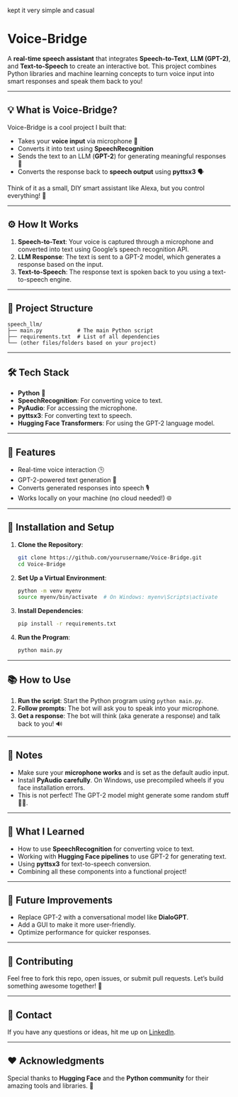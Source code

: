kept it very simple and casual 

# Voice-Bridge

A **real-time speech assistant** that integrates **Speech-to-Text**, **LLM (GPT-2)**, and **Text-to-Speech** to create an interactive bot. This project combines Python libraries and machine learning concepts to turn voice input into smart responses and speak them back to you!

---

## 💡 What is Voice-Bridge?

Voice-Bridge is a cool project I built that:
- Takes your **voice input** via microphone 🎤
- Converts it into text using **SpeechRecognition**
- Sends the text to an LLM (**GPT-2**) for generating meaningful responses 🤖
- Converts the response back to **speech output** using **pyttsx3** 🗣️

Think of it as a small, DIY smart assistant like Alexa, but you control everything! 🚀

---

## ⚙️ How It Works

1. **Speech-to-Text**: Your voice is captured through a microphone and converted into text using Google’s speech recognition API.
2. **LLM Response**: The text is sent to a GPT-2 model, which generates a response based on the input.
3. **Text-to-Speech**: The response text is spoken back to you using a text-to-speech engine.

---

## 📂 Project Structure

```
speech_llm/
├── main.py           # The main Python script
├── requirements.txt  # List of all dependencies
└── (other files/folders based on your project)
```

---

## 🛠️ Tech Stack

- **Python** 🐍
- **SpeechRecognition**: For converting voice to text.
- **PyAudio**: For accessing the microphone.
- **pyttsx3**: For converting text to speech.
- **Hugging Face Transformers**: For using the GPT-2 language model.

---

## 🚀 Features

- Real-time voice interaction 🕒
- GPT-2-powered text generation 🔮
- Converts generated responses into speech 🎙️
- Works locally on your machine (no cloud needed!) 🌐

---

## 🔧 Installation and Setup

1. **Clone the Repository**:
   ```bash
   git clone https://github.com/yourusername/Voice-Bridge.git
   cd Voice-Bridge
   ```

2. **Set Up a Virtual Environment**:
   ```bash
   python -m venv myenv
   source myenv/bin/activate  # On Windows: myenv\Scripts\activate
   ```

3. **Install Dependencies**:
   ```bash
   pip install -r requirements.txt
   ```

4. **Run the Program**:
   ```bash
   python main.py
   ```

---

## 📚 How to Use

1. **Run the script**: Start the Python program using `python main.py`.
2. **Follow prompts**: The bot will ask you to speak into your microphone.
3. **Get a response**: The bot will think (aka generate a response) and talk back to you! 🔊

---

## 📝 Notes

- Make sure your **microphone works** and is set as the default audio input.
- Install **PyAudio carefully**. On Windows, use precompiled wheels if you face installation errors.
- This is not perfect! The GPT-2 model might generate some random stuff 🤷‍♂️.

---

## 🧠 What I Learned

- How to use **SpeechRecognition** for converting voice to text.
- Working with **Hugging Face pipelines** to use GPT-2 for generating text.
- Using **pyttsx3** for text-to-speech conversion.
- Combining all these components into a functional project!

---

## 🌟 Future Improvements

- Replace GPT-2 with a conversational model like **DialoGPT**.
- Add a GUI to make it more user-friendly.
- Optimize performance for quicker responses.

---

## 🤝 Contributing

Feel free to fork this repo, open issues, or submit pull requests. Let’s build something awesome together! 💪

---

## 📧 Contact

If you have any questions or ideas, hit me up on [LinkedIn]([https://linkedin.com/in/yourprofile](https://www.linkedin.com/in/anurag-111-roy/)).

---

## ❤️ Acknowledgments

Special thanks to **Hugging Face** and the **Python community** for their amazing tools and libraries. 🙌

